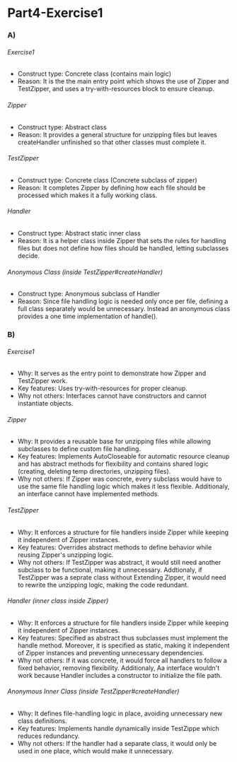 # Part4-Exercise1

### A)

###### Exercise1
- Construct type: Concrete class (contains main logic)
- Reason: It is the the main entry point which shows the use of Zipper and TestZipper, and uses a try-with-resources block to ensure cleanup.


###### Zipper

- Construct type: Abstract class
- Reason: It provides a general structure for unzipping files but leaves createHandler unfinished so that other classes must complete it.

###### TestZipper

- Construct type: Concrete class (Concrete subclass of zipper)
- Reason:  It completes Zipper by defining how each file should be processed which makes it a fully working class.

###### Handler 

- Construct type: Abstract static inner class 
- Reason: It is a helper class inside Zipper that sets the rules for handling files but does not define how files should be handled, letting subclasses decide.

###### Anonymous Class (inside TestZipper#createHandler)

- Construct type: Anonymous subclass of Handler
- Reason: Since file handling logic is needed only once per file, defining a full class separately would be unnecessary. Instead an anonymous class provides a one time implementation of handle().


### B)

###### Exercise1
- Why: It serves as the entry point to demonstrate how Zipper and TestZipper work.
- Key features: Uses try-with-resources for proper cleanup.
- Why not others: Interfaces cannot have constructors and cannot instantiate objects.


###### Zipper
- Why:  It provides a reusable base for unzipping files while allowing subclasses to define custom file handling.
- Key features: Implements AutoCloseable for automatic resource cleanup and has abstract methods for flexibility and contains shared logic (creating, deleting temp directories, unzipping files). 
- Why not others: If Zipper was concrete, every subclass would have to use the same file handling logic which makes it less flexible. Additionaly, an interface cannot have implemented methods.

  
###### TestZipper
- Why: It enforces a structure for file handlers inside Zipper while keeping it independent of Zipper instances.
- Key features: Overrides abstract methods to define behavior while reusing Zipper's unzipping logic.
- Why not others: If TestZipper was abstract, it would still need another subclass to be functional, making it unnecessary. Addtionaly, if TestZipper was a seprate class without Extending Zipper, it would need to rewrite the unzipping logic, making the code redundant.

  
###### Handler (inner class inside Zipper)
- Why: It enforces a structure for file handlers inside Zipper while keeping it independent of Zipper instances.
- Key features: Specified as abstract thus subclasses must implement the handle method. Moreover, it is specified as static, making it independent of Zipper instances and preventing unnecessary dependencies.
- Why not others: If it was concrete, it would force all handlers to follow a fixed behavior, removing flexibility. Additionaly, Aa interface wouldn't work because Handler includes a constructor to initialize the file path.


###### Anonymous Inner Class (inside TestZipper#createHandler)
- Why: It defines file-handling logic in place, avoiding unnecessary new class definitions.
- Key features: Implements handle dynamically inside TestZippe which reduces redundancy.
- Why not others: If the handler had a separate class, it would only be used in one place, which would make it unnecessary.


